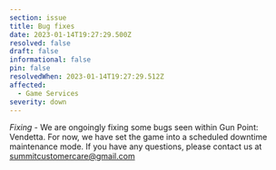 ```yaml
---
section: issue
title: Bug fixes
date: 2023-01-14T19:27:29.500Z
resolved: false
draft: false
informational: false
pin: false
resolvedWhen: 2023-01-14T19:27:29.512Z
affected:
  - Game Services
severity: down
---
```

*Fixing* - We are ongoingly fixing some bugs seen within Gun Point: Vendetta. For now, we have set the game into a scheduled downtime maintenance mode. If you have any questions, please contact us at summitcustomercare@gmail.com